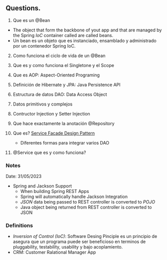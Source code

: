 <!-- Mejorar notas vistas en MD -->

## Questions.

1. Que es un @Bean
- The object that form the backbone of yout app and that are managed by the Spring *IoC* container called are called beans.
- Un bean es un objeto que es instanciado, ensamblado y administrado por un contenedor Spring IoC.
2. Como funciona el ciclo de vida de un @Bean
3. Que es y como funciona el Singletone y el Scope
4. Que es AOP: Aspect-Oriented Programing
5. Definición de Hibernate y JPA: Java Persistence API
6. Estructura de datos DAO: Data Access Object
7. Datos primitivos y complejos
8. Contructor Injection y Setter Injection
9. Que hace exactamente la anotación @Repository
10. Que es? [Service Facade Design Pattern](https://www.ibm.com/docs/pt-br/integration-bus/9.0.0?topic=SSMKHH_9.0.0/com.ibm.etools.mft.pattern.sen.doc/sen/sf/overview.html)
    - Diferentes formas para integrar varios DAO

12. @Service que es y como funciona?

### Notes
Date: 31/05/2023
- Spring and Jackson Support
    - When building Spring REST Apps
    - Spring will automatically handle Jackson Integration
    - *JSON* data being passed to REST controller is converted to *POJO*
    - Java object being returned from REST controller is converted to JSON
### Definitions
- *Inversion of Control (IoC)*: Software Desing Pinciple es un principio de asegura que un programa puede ser beneficioso en terminos de pluggability, testability, usability y bajo acoplamiento.
- CRM: Customer Ralational Manager App
